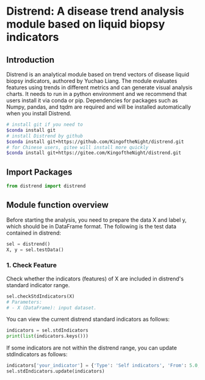 # Distrend: A disease trend analysis module based on liquid biopsy indicators
## Introduction
Distrend is an analytical module based on trend vectors of disease liquid biopsy indicators, authored by Yuchao Liang. The module evaluates features using trends in different metrics and can generate visual analysis charts. It needs to run in a python environment and we recommend that users install it via conda or pip. Dependencies for packages such as Numpy, pandas, and tqdm are required and will be installed automatically when you install Distrend.
```bash
# install git if you need to
$conda install git
# install Distrend by github
$conda install git+https://github.com/KingoftheNight/distrend.git
# for Chinese users, gitee will install more quickly
$conda install git+https://gitee.com/KingoftheNight/distrend.git
```
## Import Packages
```python
from distrend import distrend
```
## Module function overview
Before starting the analysis, you need to prepare the data X and label y, which should be in DataFrame format. The following is the test data contained in distrend:
```python
sel = distrend()
X, y = sel.testData()
```
### 1. Check Feature
Check whether the indicators (features) of X are included in distrend's standard indicator range.
```python
sel.checkStdIndicators(X)
# Parameters:
# - X (DataFrame): input dataset.
```
You can view the current distrend standard indicators as follows:
```python
indicators = sel.stdIndicators
print(list(indicators.keys()))
```
If some indicators are not within the distrend range, you can update stdIndicators as follows:
```python
indicators['your_indicator'] = {'Type': 'Self indicators', 'From': 5.0, 'To': 38.0, 'Unit': 'g/L'}
sel.stdIndicators.update(indicators)
```
